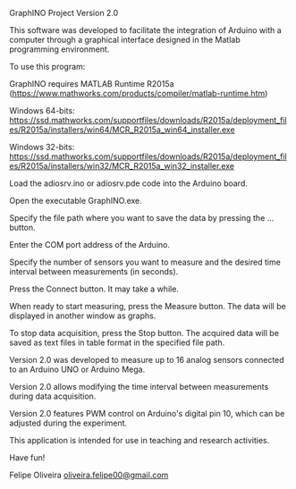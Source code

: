 GraphINO Project
Version 2.0

This software was developed to facilitate the integration of Arduino with a computer through a graphical interface designed in the Matlab programming environment.

To use this program:

GraphINO requires MATLAB Runtime R2015a (https://www.mathworks.com/products/compiler/matlab-runtime.htm)

Windows 64-bits:
https://ssd.mathworks.com/supportfiles/downloads/R2015a/deployment_files/R2015a/installers/win64/MCR_R2015a_win64_installer.exe

Windows 32-bits:
https://ssd.mathworks.com/supportfiles/downloads/R2015a/deployment_files/R2015a/installers/win32/MCR_R2015a_win32_installer.exe

Load the adiosrv.ino or adiosrv.pde code into the Arduino board.

Open the executable GraphINO.exe.

Specify the file path where you want to save the data by pressing the ... button.

Enter the COM port address of the Arduino.

Specify the number of sensors you want to measure and the desired time interval between measurements (in seconds).

Press the Connect button. It may take a while.

When ready to start measuring, press the Measure button. The data will be displayed in another window as graphs.

To stop data acquisition, press the Stop button. The acquired data will be saved as text files in table format in the specified file path.

Version 2.0 was developed to measure up to 16 analog sensors connected to an Arduino UNO or Arduino Mega.

Version 2.0 allows modifying the time interval between measurements during data acquisition.

Version 2.0 features PWM control on Arduino's digital pin 10, which can be adjusted during the experiment.

This application is intended for use in teaching and research activities.

Have fun!

Felipe Oliveira
oliveira.felipe00@gmail.com
